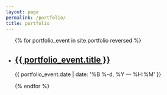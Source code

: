 ```yaml
---
layout: page
permalink: /portfolio/
title: portfolio
---
```


<ul class="post-list">
{% for portfolio_event in site.portfolio reversed %}
    <li>
        <h2><a class="portfolio_event-title" href="{{ portfolio_event.url | prepend: site.baseurl }}">{{ portfolio_event.title }}</a></h2>
        <p class="post-meta">{{ portfolio_event.date | date: '%B %-d, %Y — %H:%M' }}</p>
      </li>
{% endfor %}
</ul>
